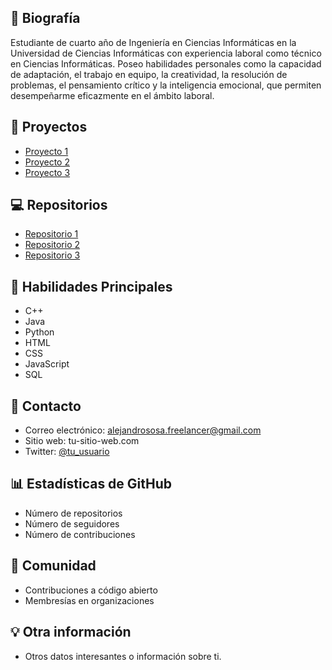 ## 📝 Biografía
Estudiante de cuarto año de Ingeniería en Ciencias Informáticas en la Universidad de Ciencias Informáticas
con experiencia laboral como técnico en Ciencias Informáticas. Poseo habilidades personales como la capacidad
de adaptación, el trabajo en equipo, la creatividad, la resolución de problemas, el pensamiento crítico y la
inteligencia emocional, que permiten desempeñarme eficazmente en el ámbito laboral.

## 🚀 Proyectos
- [Proyecto 1](https://your-project-1-url.com)
- [Proyecto 2](https://your-project-2-url.com)
- [Proyecto 3](https://your-project-3-url.com)

## 💻 Repositorios
- [Repositorio 1](https://github.com/your_username/repository1)
- [Repositorio 2](https://github.com/your_username/repository2)
- [Repositorio 3](https://github.com/your_username/repository3)

## 🔧 Habilidades Principales
- C++
- Java
- Python
- HTML
- CSS
- JavaScript
- SQL

## 💬 Contacto
- Correo electrónico: alejandrososa.freelancer@gmail.com
- Sitio web: tu-sitio-web.com
- Twitter: [@tu_usuario](https://twitter.com/tu_usuario)

## 📊 Estadísticas de GitHub
- Número de repositorios
- Número de seguidores
- Número de contribuciones

## 💬 Comunidad
- Contribuciones a código abierto
- Membresías en organizaciones

## 💡 Otra información
- Otros datos interesantes o información sobre ti.
